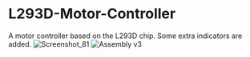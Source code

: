 # L293D-Motor-Controller
A motor controller based on the L293D chip. Some extra indicators are added.
![Screenshot_81](https://user-images.githubusercontent.com/71924682/149640948-9f19e68c-53ce-48c3-adfc-5e02d8902603.png)
![Assembly v3](https://user-images.githubusercontent.com/71924682/149640950-a4a77859-1e3e-4e1a-bac6-9d823afc3b38.png)
